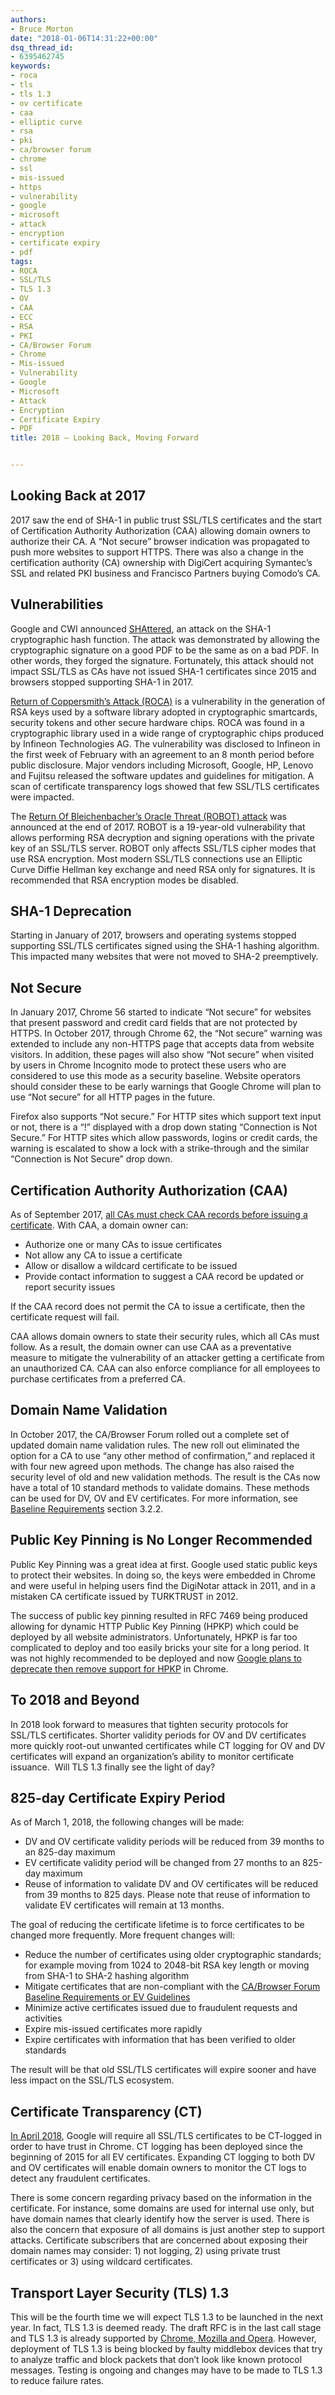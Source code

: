 ```yaml
---
authors:
- Bruce Morton
date: "2018-01-06T14:31:22+00:00"
dsq_thread_id:
- 6395462745
keywords:
- roca
- tls
- tls 1.3
- ov certificate
- caa
- elliptic curve
- rsa
- pki
- ca/browser forum
- chrome
- ssl
- mis-issued
- https
- vulnerability
- google
- microsoft
- attack
- encryption
- certificate expiry
- pdf
tags:
- ROCA
- SSL/TLS
- TLS 1.3
- OV
- CAA
- ECC
- RSA
- PKI
- CA/Browser Forum
- Chrome
- Mis-issued
- Vulnerability
- Google
- Microsoft
- Attack
- Encryption
- Certificate Expiry
- PDF
title: 2018 – Looking Back, Moving Forward


---
```

## Looking Back at 2017

2017 saw the end of SHA-1 in public trust SSL/TLS certificates and the start of Certification Authority Authorization (CAA) allowing domain owners to authorize their CA. A “Not secure” browser indication was propagated to push more websites to support HTTPS. There was also a change in the certification authority (CA) ownership with DigiCert acquiring Symantec’s SSL and related PKI business and Francisco Partners buying Comodo’s CA.

## Vulnerabilities

Google and CWI announced [SHAttered][1], an attack on the SHA-1 cryptographic hash function. The attack was demonstrated by allowing the cryptographic signature on a good PDF to be the same as on a bad PDF. In other words, they forged the signature. Fortunately, this attack should not impact SSL/TLS as CAs have not issued SHA-1 certificates since 2015 and browsers stopped supporting SHA-1 in 2017.

[Return of Coppersmith’s Attack (ROCA)][2] is a vulnerability in the generation of RSA keys used by a software library adopted in cryptographic smartcards, security tokens and other secure hardware chips. ROCA was found in a cryptographic library used in a wide range of cryptographic chips produced by Infineon Technologies AG. The vulnerability was disclosed to Infineon in the first week of February with an agreement to an 8 month period before public disclosure. Major vendors including Microsoft, Google, HP, Lenovo and Fujitsu released the software updates and guidelines for mitigation. A scan of certificate transparency logs showed that few SSL/TLS certificates were impacted.

The [Return Of Bleichenbacher’s Oracle Threat (ROBOT) attack][3] was announced at the end of 2017. ROBOT is a 19-year-old vulnerability that allows performing RSA decryption and signing operations with the private key of an SSL/TLS server. ROBOT only affects SSL/TLS cipher modes that use RSA encryption. Most modern SSL/TLS connections use an Elliptic Curve Diffie Hellman key exchange and need RSA only for signatures. It is recommended that RSA encryption modes be disabled.

## SHA-1 Deprecation

Starting in January of 2017, browsers and operating systems stopped supporting SSL/TLS certificates signed using the SHA-1 hashing algorithm. This impacted many websites that were not moved to SHA-2 preemptively.

## Not Secure

In January 2017, Chrome 56 started to indicate “Not secure” for websites that present password and credit card fields that are not protected by HTTPS. In October 2017, through Chrome 62, the “Not secure” warning was extended to include any non-HTTPS page that accepts data from website visitors. In addition, these pages will also show “Not secure” when visited by users in Chrome Incognito mode to protect these users who are considered to use this mode as a security baseline. Website operators should consider these to be early warnings that Google Chrome will plan to use “Not secure” for all HTTP pages in the future.

Firefox also supports “Not secure.” For HTTP sites which support text input or not, there is a “!” displayed with a drop down stating “Connection is Not Secure.” For HTTP sites which allow passwords, logins or credit cards, the warning is escalated to show a lock with a strike-through and the similar “Connection is Not Secure” drop down.

## Certification Authority Authorization (CAA)

As of September 2017, [all CAs must check CAA records before issuing a certificate][4]. With CAA, a domain owner can:

  * Authorize one or many CAs to issue certificates
  * Not allow any CA to issue a certificate
  * Allow or disallow a wildcard certificate to be issued
  * Provide contact information to suggest a CAA record be updated or report security issues

If the CAA record does not permit the CA to issue a certificate, then the certificate request will fail.

CAA allows domain owners to state their security rules, which all CAs must follow. As a result, the domain owner can use CAA as a preventative measure to mitigate the vulnerability of an attacker getting a certificate from an unauthorized CA. CAA can also enforce compliance for all employees to purchase certificates from a preferred CA.

## Domain Name Validation

In October 2017, the CA/Browser Forum rolled out a complete set of updated domain name validation rules. The new roll out eliminated the option for a CA to use “any other method of confirmation,” and replaced it with four new agreed upon methods. The change has also raised the security level of old and new validation methods. The result is the CAs now have a total of 10 standard methods to validate domains. These methods can be used for DV, OV and EV certificates. For more information, see [Baseline Requirements][5] section 3.2.2.

## Public Key Pinning is No Longer Recommended

Public Key Pinning was a great idea at first. Google used static public keys to protect their websites. In doing so, the keys were embedded in Chrome and were useful in helping users find the DigiNotar attack in 2011, and in a mistaken CA certificate issued by TURKTRUST in 2012.

The success of public key pinning resulted in RFC 7469 being produced allowing for dynamic HTTP Public Key Pinning (HPKP) which could be deployed by all website administrators. Unfortunately, HPKP is far too complicated to deploy and too easily bricks your site for a long period. It was not highly recommended to be deployed and now [Google plans to deprecate then remove support for HPKP][6] in Chrome.

## To 2018 and Beyond

In 2018 look forward to measures that tighten security protocols for SSL/TLS certificates. Shorter validity periods for OV and DV certificates more quickly root-out unwanted certificates while CT logging for OV and DV certificates will expand an organization’s ability to monitor certificate issuance.  Will TLS 1.3 finally see the light of day?

## 825-day Certificate Expiry Period

As of March 1, 2018, the following changes will be made:

  * DV and OV certificate validity periods will be reduced from 39 months to an 825-day maximum
  * EV certificate validity period will be changed from 27 months to an 825-day maximum
  * Reuse of information to validate DV and OV certificates will be reduced from 39 months to 825 days. Please note that reuse of information to validate EV certificates will remain at 13 months.

The goal of reducing the certificate lifetime is to force certificates to be changed more frequently. More frequent changes will:

  * Reduce the number of certificates using older cryptographic standards; for example moving from 1024 to 2048-bit RSA key length or moving from SHA-1 to SHA-2 hashing algorithm
  * Mitigate certificates that are non-compliant with the [CA/Browser Forum Baseline Requirements or EV Guidelines][7]
  * Minimize active certificates issued due to fraudulent requests and activities
  * Expire mis-issued certificates more rapidly
  * Expire certificates with information that has been verified to older standards

The result will be that old SSL/TLS certificates will expire sooner and have less impact on the SSL/TLS ecosystem.

## Certificate Transparency (CT)

[In April 2018][8], Google will require all SSL/TLS certificates to be CT-logged in order to have trust in Chrome. CT logging has been deployed since the beginning of 2015 for all EV certificates. Expanding CT logging to both DV and OV certificates will enable domain owners to monitor the CT logs to detect any fraudulent certificates.

There is some concern regarding privacy based on the information in the certificate. For instance, some domains are used for internal use only, but have domain names that clearly identify how the server is used. There is also the concern that exposure of all domains is just another step to support attacks. Certificate subscribers that are concerned about exposing their domain names may consider: 1) not logging, 2) using private trust certificates or 3) using wildcard certificates.

## Transport Layer Security (TLS) 1.3

This will be the fourth time we will expect TLS 1.3 to be launched in the next year. In fact, TLS 1.3 is deemed ready. The draft RFC is in the last call stage and TLS 1.3 is already supported by [Chrome, Mozilla and Opera][9]. However, deployment of TLS 1.3 is being blocked by faulty middlebox devices that try to analyze traffic and block packets that don’t look like known protocol messages. Testing is ongoing and changes may have to be made to TLS 1.3 to reduce failure rates.

 [1]: http://shattered.io/
 [2]: https://crocs.fi.muni.cz/public/papers/rsa_ccs17
 [3]: https://robotattack.org/
 [4]: https://casecurity.org/2017/03/21/the-latest-on-certification-authority-authorization/
 [5]: https://cabforum.org/baseline-requirements-documents/
 [6]: https://groups.google.com/a/chromium.org/forum/#!msg/blink-dev/he9tr7p3rZ8/eNMwKPmUBAAJ
 [7]: https://cabforum.org/documents/
 [8]: https://casecurity.org/2017/05/03/certificate-transparency-deadline-moved-to-april-2018/
 [9]: https://caniuse.com/#feat=tls1-3